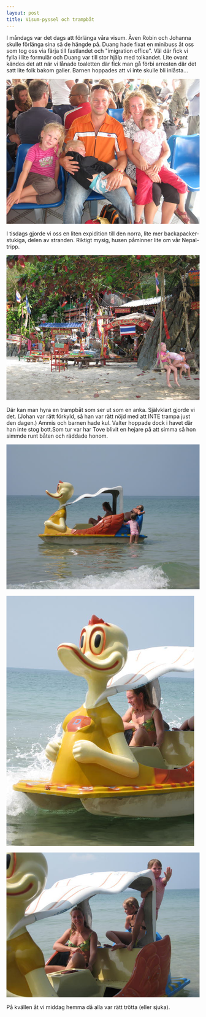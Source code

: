 ```yaml
---
layout: post
title: Visum-pyssel och trampbåt
---
```


I måndags var det dags att förlänga våra visum. Även Robin och Johanna
skulle förlänga sina så de hängde på. Duang hade fixat en minibuss åt
oss som tog oss via färja till fastlandet och "imigration office". Väl
där fick vi fylla i lite formulär och Duang var till stor hjälp med
tolkandet. Lite ovant kändes det att när vi lånade toaletten där fick
man gå förbi arresten där det satt lite folk bakom galler. Barnen
hoppades att vi inte skulle bli inlåsta...

<a href="/images/drupal/IMG_0032.JPG"><img src="/images/drupal/thumbnails/IMG_0032.jpg" /></a>

I tisdags gjorde vi oss en liten expidition till den norra, lite mer
backapacker-stukiga, delen av stranden. Riktigt mysig, husen påminner
lite om vår Nepal-tripp.

<a href="/images/drupal/IMG_0038.JPG"><img src="/images/drupal/thumbnails/IMG_0038.jpg" /></a>

Där kan man hyra en trampbåt som ser ut som en anka. Självklart gjorde
vi det. (Johan var rätt förkyld, så han var rätt nöjd med att INTE
trampa just den dagen.) Ammis och barnen hade kul. Valter hoppade dock
i havet där han inte stog bott.Som tur var har Tove blivit en hejare
på att simma så hon simmde runt båten och räddade honom.

<a href="/images/drupal/IMG_0071.JPG"><img src="/images/drupal/thumbnails/IMG_0071.jpg" /></a>

<a href="/images/drupal/IMG_0072.JPG"><img src="/images/drupal/thumbnails/IMG_0072.jpg" /></a>

<a href="/images/drupal/IMG_0073.JPG"><img src="/images/drupal/thumbnails/IMG_0073.jpg" /></a>

På kvällen åt vi middag hemma då alla var rätt trötta (eller sjuka).

